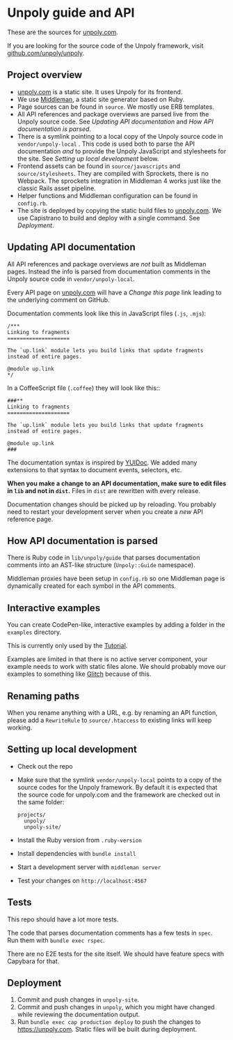 # Unpoly guide and API

These are the sources for [unpoly.com](https://unpoly.com).

If you are looking for the source code of the Unpoly framework, visit [github.com/unpoly/unpoly](https://github.com/unpoly/unpoly).


## Project overview

- [unpoly.com](https://unpoly.com) is a static site. It uses Unpoly for its frontend.
- We use [Middleman](https://middlemanapp.com/), a static site generator based on Ruby. 
- Page sources can be found in `source`. We mostly use ERB templates.
- All API references and package overviews are parsed live from the Unpoly source code.
  See *Updating API documentation* and *How API documentation is parsed*.
- There is a symlink pointing to a local copy of the Unpoly source code in `vendor/unpoly-local` .
  This code is used both to parse the API documentation *and* to provide
  the Unpoly JavaScript and stylesheets for the site. See *Setting up local development* below.
- Frontend assets can be found in `source/javascripts` and `source/stylesheets`.
  They are compiled with Sprockets, there is no Webpack.
  The sprockets integration in Middleman 4 works just like the classic Rails asset pipeline.
- Helper functions and Middleman configuration can be found in `config.rb`.
- The site is deployed by copying the static build files to [unpoly.com](https://unpoly.com).
  We use Capistrano to build and deploy with a single command. See *Deployment*.
  

## Updating API documentation

All API references and package overviews are *not* built as Middleman pages.
Instead the info is parsed from documentation comments in the Unpoly source
code in `vendor/unpoly-local`.

Every API page on [unpoly.com](https://unpoly.com) will have a *Change this page* link
leading to the underlying comment on GitHub.

Documentation comments look like this in JavaScript files (`.js`, `.mjs`):

```
/***
Linking to fragments
====================

The `up.link` module lets you build links that update fragments instead of entire pages.

@module up.link
*/
```

In a CoffeeScript file (`.coffee`) they will look like this::

```
###**
Linking to fragments
====================

The `up.link` module lets you build links that update fragments instead of entire pages.

@module up.link
###
```

The documentation syntax is inspired by [YUIDoc](http://yui.github.io/yuidoc/syntax/).
We added many extensions to that syntax to document events, selectors, etc.

**When you make a change to an API documentation, make sure to edit files in `lib` and
not in `dist`.** Files in `dist` are rewritten with every release.

Documentation changes should be picked up by reloading.
You probably need to restart your development server when you create a *new*
API reference page.


## How API documentation is parsed

There is Ruby code in `lib/unpoly/guide` that parses documentation comments
into an AST-like structure (`Unpoly::Guide` namespace).

Middleman proxies have been setup in `config.rb` so one Middleman page
is dynamically created for each symbol in the API comments.



## Interactive examples

You can create CodePen-like, interactive examples by adding a folder in 
the `examples` directory.

This is currently only used by the [Tutorial](https://unpoly.com/tutorial).

Examples are limited in that there is no active server component, your example
needs to work with static files alone. We should probably move our examples
to something like [Glitch](https://glitch.com/) because of this.


## Renaming paths

When you rename anything with a URL, e.g. by renaming an API function, please
add a `RewriteRule` to `source/.htaccess` to existing links will keep working.


## Setting up local development

- Check out the repo
- Make sure that the symlink `vendor/unpoly-local` points to a copy
  of the source codes for the Unpoly framework. By default it is expected
  that the source code for unpoly.com and the framework are checked out in the same folder:
  
      projects/
        unpoly/
        unpoly-site/

- Install the Ruby version from `.ruby-version`
- Install dependencies with `bundle install`
- Start a development server with `middleman server`
- Test your changes on `http://localhost:4567`


## Tests

This repo should have a lot more tests.

The code that parses documentation comments has a few tests in `spec`.\
Run them with `bundle exec rspec`.

There are no E2E tests for the site itself.
We should have feature specs with Capybara for that.


## Deployment

1. Commit and push changes in `unpoly-site`.
2. Commit and push changes in `unpoly`, which you might have changed while reviewing the documentation output.
3. Run `bundle exec cap production deploy` to push the changes to <https://unpoly.com>. Static files will be built during deployment.

